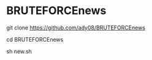 # BRUTEFORCEnews




git clone https://github.com/ady08/BRUTEFORCEnews

cd BRUTEFORCEnews

sh new.sh
